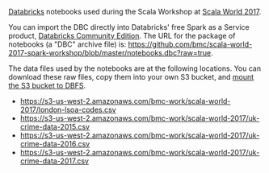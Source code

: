 [Databricks](https://databricks.com) notebooks used during the
Scala Workshop at [Scala World 2017](http://scala.world).

You can import the DBC directly into Databricks' free Spark as a Service
product, 
[Databricks Community Edition](https://databricks.com/ce). The URL for
the package of notebooks (a "DBC" archive file) is:
<https://github.com/bmc/scala-world-2017-spark-workshop/blob/master/notebooks.dbc?raw=true>.

The data files used by the notebooks are at the following locations.
You can download these raw files, copy them into your own S3 bucket, and
[mount the S3 bucket to DBFS](https://docs.databricks.com/user-guide/dbfs-databricks-file-system.html#mounting-an-s3-bucket).

* <https://s3-us-west-2.amazonaws.com/bmc-work/scala-world-2017/london-lsoa-codes.csv>
* <https://s3-us-west-2.amazonaws.com/bmc-work/scala-world-2017/uk-crime-data-2015.csv>
* <https://s3-us-west-2.amazonaws.com/bmc-work/scala-world-2017/uk-crime-data-2016.csv>
* <https://s3-us-west-2.amazonaws.com/bmc-work/scala-world-2017/uk-crime-data-2017.csv>
